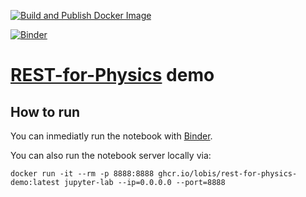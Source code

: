 [![Build and Publish Docker Image](https://github.com/lobis/rest-for-physics-demo/actions/workflows/docker.yml/badge.svg)](https://github.com/lobis/rest-for-physics-demo/actions/workflows/docker.yml)

[![Binder](https://mybinder.org/badge_logo.svg)](https://mybinder.org/v2/gh/lobis/rest-for-physics-demo/HEAD?labpath=demo.ipynb)


# [REST-for-Physics](https://github.com/rest-for-physics/framework) demo

## How to run

You can inmediatly run the notebook with [Binder](https://mybinder.org/v2/gh/lobis/rest-for-physics-demo/HEAD?labpath=demo.ipynb).


You can also run the notebook server locally via:

```
docker run -it --rm -p 8888:8888 ghcr.io/lobis/rest-for-physics-demo:latest jupyter-lab --ip=0.0.0.0 --port=8888
```
